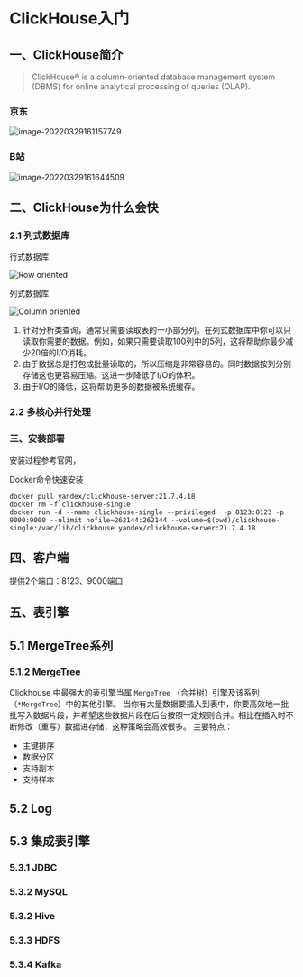 # ClickHouse入门

## 一、ClickHouse简介

> ClickHouse® is a column-oriented database management system (DBMS) for online analytical processing of queries (OLAP).



### 京东

![image-20220329161157749](http://img.hurenjieee.com/uPic/image-20220329161157749.png)

### B站

![image-20220329161644509](http://img.hurenjieee.com/uPic/image-20220329161644509.png)







## 二、ClickHouse为什么会快



### 2.1 列式数据库

行式数据库

![Row oriented](http://img.hurenjieee.com/uPic/row-oriented.gif)

列式数据库

![Column oriented](http://img.hurenjieee.com/uPic/column-oriented.gif)



1. 针对分析类查询，通常只需要读取表的一小部分列。在列式数据库中你可以只读取你需要的数据。例如，如果只需要读取100列中的5列，这将帮助你最少减少20倍的I/O消耗。
2. 由于数据总是打包成批量读取的，所以压缩是非常容易的。同时数据按列分别存储这也更容易压缩。这进一步降低了I/O的体积。
3. 由于I/O的降低，这将帮助更多的数据被系统缓存。



### 2.2 多核心并行处理





### 三、安装部署

安装过程参考官网，

Docker命令快速安装

```
docker pull yandex/clickhouse-server:21.7.4.18
docker rm -f clickhouse-single
docker run -d --name clickhouse-single --privileged  -p 8123:8123 -p 9000:9000 --ulimit nofile=262144:262144 --volume=$(pwd)/clickhouse-single:/var/lib/clickhouse yandex/clickhouse-server:21.7.4.18
```



## 四、客户端

提供2个端口：8123、9000端口



## 五、表引擎

## 5.1 MergeTree系列

###  5.1.2 MergeTree

Clickhouse 中最强大的表引擎当属 `MergeTree` （合并树）引擎及该系列（`*MergeTree`）中的其他引擎。
当你有大量数据要插入到表中，你要高效地一批批写入数据片段，并希望这些数据片段在后台按照一定规则合并。相比在插入时不断修改（重写）数据进存储，这种策略会高效很多。
主要特点：

* 主键排序
* 数据分区
* 支持副本
* 支持样本



## 5.2 Log



## 5.3 集成表引擎

### 5.3.1 JDBC

### 5.3.2 MySQL

### 5.3.2 Hive

### 5.3.3 HDFS

### 5.3.4 Kafka


